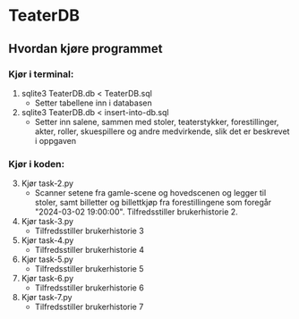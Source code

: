 # TeaterDB

## Hvordan kjøre programmet

### Kjør i terminal:
1. sqlite3 TeaterDB.db < TeaterDB.sql
    * Setter tabellene inn i databasen
2. sqlite3 TeaterDB.db < insert-into-db.sql
    * Setter inn salene, sammen med stoler, teaterstykker, forestillinger, akter, roller, skuespillere og andre medvirkende,  slik det er beskrevet i oppgaven

### Kjør i koden:
3. Kjør task-2.py
    * Scanner setene fra gamle-scene og hovedscenen og legger til stoler, samt billetter og billettkjøp fra forestillingene som foregår "2024-03-02 19:00:00". Tilfredsstiller brukerhistorie 2.
4. Kjør task-3.py
    * Tilfredsstiller brukerhistorie 3
5. Kjør task-4.py
    * Tilfredsstiller brukerhistorie 4
6. Kjør task-5.py
    * Tilfredsstiller brukerhistorie 5
7. Kjør task-6.py
    * Tilfredsstiller brukerhistorie 6
8. Kjør task-7.py
    * Tilfredsstiller brukerhistorie 7




